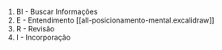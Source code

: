 1. BI - Buscar Informações
2. E - Entendimento [[all-posicionamento-mental.excalidraw]]
3. R - Revisão
4. I - Incorporação